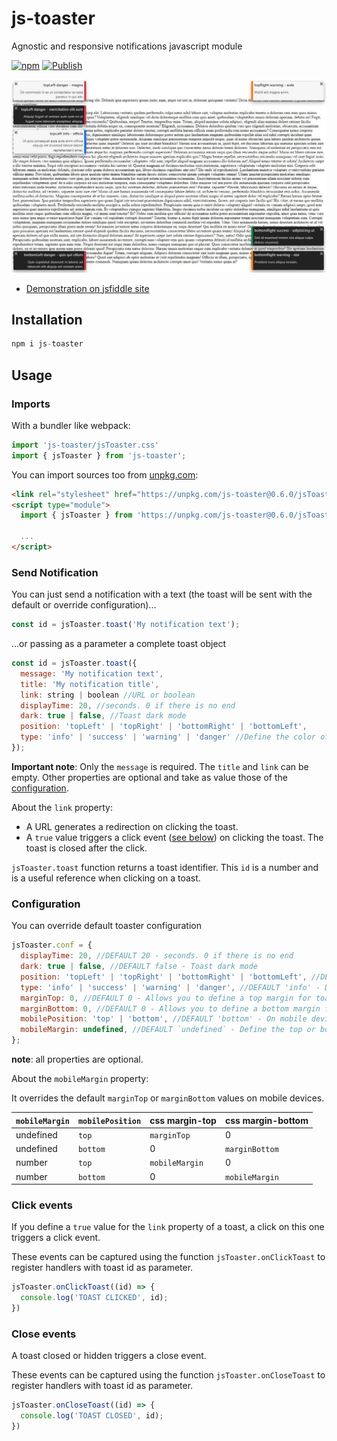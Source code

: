 # js-toaster

Agnostic and responsive notifications javascript module

[![npm](https://img.shields.io/npm/v/js-toaster.svg)](http://npm.im/test-vite-vite)
[![Publish](https://github.com/vnabet/js-toaster/actions/workflows/publish.yml/badge.svg)](https://github.com/vnabet/js-toaster/actions/workflows/publish.yml)

![](./screenshot.jpg)

- [Demonstration on jsfiddle site](https://jsfiddle.net/vnabet/owvh2c84/46/show)

## Installation

```js
npm i js-toaster
```

## Usage

### Imports

With a bundler like webpack:
```js
import 'js-toaster/jsToaster.css'
import { jsToaster } from 'js-toaster';
```

You can import sources too from [unpkg.com](https://unpkg.com/browse/js-toaster/):
```html
<link rel="stylesheet" href="https://unpkg.com/js-toaster@0.6.0/jsToaster.css">
<script type="module">
  import { jsToaster } from 'https://unpkg.com/js-toaster@0.6.0/jsToaster.min.js';

  ...
</script>
```

### Send Notification

You can just send a notification with a text (the toast will be sent with the default or override configuration)...
```js
const id = jsToaster.toast('My notification text');
```

...or passing as a parameter a complete toast object
```js
const id = jsToaster.toast({
  message: 'My notification text',
  title: 'My notification title',
  link: string | boolean //URL or boolean
  displayTime: 20, //seconds. 0 if there is no end
  dark: true | false, //Toast dark mode
  position: 'topLeft' | 'topRight' | 'bottomRight' | 'bottomLeft',
  type: 'info' | 'success' | 'warning' | 'danger' //Define the color of the toast
});
```
**Important note**: Only the `message` is required. The `title` and `link` can be empty. Other properties are optional and take as value those of the [configuration](#configuration).

About the `link` property:
 - A URL generates a redirection on clicking the toast.
 - A `true` value triggers a click event ([see below](#click-events)) on clicking the toast. The toast is closed after the click.

`jsToaster.toast` function returns a toast identifier. This `id` is a number and is a useful reference when clicking on a toast.

### Configuration

You can override default toaster configuration
```js
jsToaster.conf = {
  displayTime: 20, //DEFAULT 20 - seconds. 0 if there is no end
  dark: true | false, //DEFAULT false - Toast dark mode
  position: 'topLeft' | 'topRight' | 'bottomRight' | 'bottomLeft', //DEFAULT 'topRight'
  type: 'info' | 'success' | 'warning' | 'danger', //DEFAULT 'info' - Define the color of the toast
  marginTop: 0, //DEFAULT 0 - Allows you to define a top margin for toasts displayed in 'topLeft' and 'topRight' positions
  marginBottom: 0, //DEFAULT 0 - Allows you to define a bottom margin for toasts displayed in 'bottomLeft' and 'bottomRight' positions
  mobilePosition: 'top' | 'bottom', //DEFAULT 'bottom' - On mobile devices, all toasts are stacked at the top or bottom
  mobileMargin: undefined, //DEFAULT `undefined` - Define the top or bottom margin on mobile devices 
};
```
**note**: all properties are optional.

About the `mobileMargin` property:

It overrides the default `marginTop` or `marginBottom` values on mobile devices.

| `mobileMargin`| `mobilePosition`| css margin-top  | css margin-bottom |
|:--------------|-----------------|-----------------|-------------------|
| undefined     | `top`           | `marginTop`     | 0                 |
| undefined     | `bottom`        | 0               | `marginBottom`    |
| number        | `top`           | `mobileMargin`  | 0                 |
| number        | `bottom`        | 0               | `mobileMargin`    |

### Click events

If you define a `true` value for the `link` property of a toast, a click on this one triggers a click event.

These events can be captured using the function `jsToaster.onClickToast` to register handlers with toast id as parameter.

```js
jsToaster.onClickToast((id) => {
  console.log('TOAST CLICKED', id);
})
```

### Close events

A toast closed or hidden triggers a close event.

These events can be captured using the function `jsToaster.onCloseToast` to register handlers with toast id as parameter.

```js
jsToaster.onCloseToast((id) => {
  console.log('TOAST CLOSED', id);
})
```
